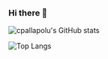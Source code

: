 ### Hi there 👋
<!-- ![Profile View Counter](https://komarev.com/ghpvc/?username=cpallapolu) -->

![cpallapolu's GitHub stats](https://github-readme-stats.vercel.app/api?username=cpallapolu)

![Top Langs](https://github-readme-stats.vercel.app/api/top-langs/?username=cpallapolu)
 
 
<!--
**cpallapolu/cpallapolu** is a ✨ _special_ ✨ repository because its `README.md` (this file) appears on your GitHub profile.

Here are some ideas to get you started:

- 🔭 I’m currently working on ...
- 🌱 I’m currently learning ...
- 👯 I’m looking to collaborate on ...
- 🤔 I’m looking for help with ...
- 💬 Ask me about ...
- 📫 How to reach me: ...
- 😄 Pronouns: ...
- ⚡ Fun fact: ...
-->
